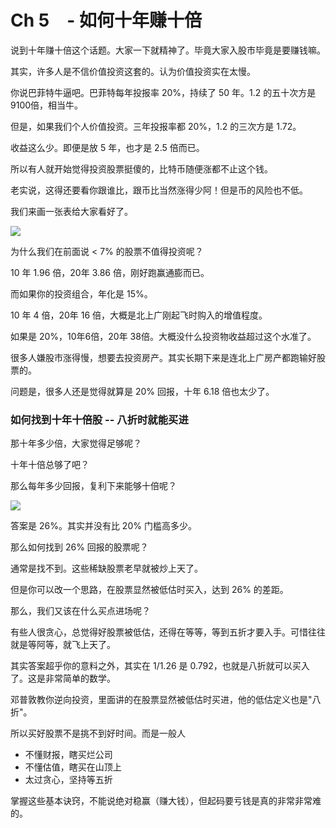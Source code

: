 # Ch 5　- 如何十年赚十倍

说到十年赚十倍这个话题。大家一下就精神了。毕竟大家入股市毕竟是要赚钱嘛。

其实，许多人是不信价值投资这套的。认为价值投资实在太慢。

你说巴菲特牛逼吧。巴菲特每年投报率 20%，持续了 50 年。1.2 的五十次方是 9100倍，相当牛。

但是，如果我们个人价值投资。三年投报率都 20%，1.2 的三次方是 1.72。

收益这么少。即便是放 5 年，也才是 2.5 倍而已。

所以有人就开始觉得投资股票挺傻的，比特币随便涨都不止这个钱。

老实说，这得还要看你跟谁比，跟币比当然涨得少阿！但是币的风险也不低。

我们来画一张表给大家看好了。

![](https://d.pr/i/eSOvQ2+)

为什么我们在前面说 < 7% 的股票不值得投资呢？

10 年 1.96 倍，20年 3.86 倍，刚好跑赢通膨而已。

而如果你的投资组合，年化是 15%。

10 年 4 倍，20年 16 倍，大概是北上广刚起飞时购入的增值程度。

如果是 20%，10年6倍，20年 38倍。大概没什么投资物收益超过这个水准了。

很多人嫌股市涨得慢，想要去投资房产。其实长期下来是连北上广房产都跑输好股票的。

问题是，很多人还是觉得就算是 20% 回报，十年 6.18 倍也太少了。

### 如何找到十年十倍股 -- 八折时就能买进

那十年多少倍，大家觉得足够呢？

十年十倍总够了吧？

那么每年多少回报，复利下来能够十倍呢？

![](https://d.pr/i/VsE5DN+)

答案是 26%。其实并没有比 20% 门槛高多少。

那么如何找到 26% 回报的股票呢？

通常是找不到。这些稀缺股票老早就被炒上天了。

但是你可以改一个思路，在股票显然被低估时买入，达到 26% 的差距。

那么，我们又该在什么买点进场呢？

有些人很贪心，总觉得好股票被低估，还得在等等，等到五折才要入手。可惜往往就是等阿等，就飞上天了。

其实答案超乎你的意料之外，其实在 1/1.26 是 0.792，也就是八折就可以买入了。这是非常简单的数学。

邓普敦教你逆向投资，里面讲的在股票显然被低估时买进，他的低估定义也是"八折"。

所以买好股票不是挑不到好时间。而是一般人

* 不懂财报，瞎买烂公司
* 不懂估值，瞎买在山顶上
* 太过贪心，坚持等五折

掌握这些基本诀窍，不能说绝对稳赢（赚大钱），但起码要亏钱是真的非常非常难的。
